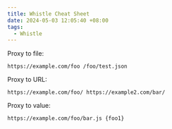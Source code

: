 ```yaml
---
title: Whistle Cheat Sheet
date: 2024-05-03 12:05:40 +08:00
tags:
  - Whistle
---
```


Proxy to file:

```
https://example.com/foo /foo/test.json
```

Proxy to URL:

```
https://example.com/foo/ https://example2.com/bar/
```

Proxy to value:

```
https://example.com/foo/bar.js {foo1}
```
